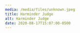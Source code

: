 ```yaml
---
media: /media/files/unknown.jpeg
title: Harminder Judge
alt: Harminder Judge
date: 2020-08-17T15:07:00-0500
---
```

